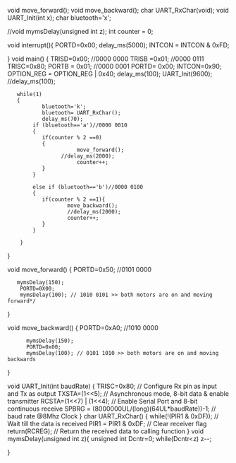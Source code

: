 void move_forward();
void move_backward();
char UART_RxChar(void);
void UART_Init(int x);
char bluetooth='x';

//void mymsDelay(unsigned int z);
int counter = 0;

void interrupt(){
         PORTD=0x00;
         delay_ms(5000);
         INTCON = INTCON & 0xFD;

}
void main() {
TRISD=0x00; //0000 0000
TRISB =0x01; //0000 0111
TRISC=0x80;
PORTB = 0x01; //0000 0001
PORTD= 0x00;
INTCON=0x90;
OPTION_REG = OPTION_REG | 0x40;
delay_ms(100);
UART_Init(9600);
//delay_ms(100);



       while(1)
       {
               bluetooth='k';
               bluetooth= UART_RxChar();
               delay_ms(70);
            if (bluetooth=='a')//0000 0010
            {
               if(counter % 2 ==0)
               {
                          move_forward();
                     //delay_ms(2000);
                          counter++;
               }
            }

            else if (bluetooth=='b')//0000 0100
            {
               if(counter % 2 ==1){
                       move_backward();
                       //delay_ms(2000);
                       counter++;
               }
            }

        }




}

void move_forward() {
   PORTD=0x50;   //0101 0000


       mymsDelay(150);
        PORTD=0X00;
        mymsDelay(100); // 1010 0101 >> both motors are on and moving forward*/
}

void move_backward() 
{
 PORTD=0xA0; //1010 0000

          mymsDelay(150);
          PORTD=0x00;
          mymsDelay(100); // 0101 1010 >> both motors are on and moving backwards
}

void UART_Init(int baudRate)
{
    TRISC=0x80;            // Configure Rx pin as input and Tx as output
    TXSTA=(1<<5);  // Asynchronous mode, 8-bit data & enable transmitter
    RCSTA=(1<<7) | (1<<4);  // Enable Serial Port and 8-bit continuous receive
    SPBRG = (8000000UL/(long)(64UL*baudRate))-1;      // baud rate @8Mhz Clock
}
char UART_RxChar()
{
    while(!(PIR1 & 0xDF));    // Wait till the data is received
    PIR1 = PIR1 & 0xDF;            // Clear receiver flag
    return(RCREG);     // Return the received data to calling function
}
void mymsDelay(unsigned int z){
 unsigned int Dcntr=0;
 while(Dcntr<z)
 z--;

}
